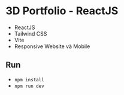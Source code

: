# 3D Portfolio - ReactJS
- ReactJS
- Tailwind CSS
- Vite
- Responsive Website và Mobile

## Run 
- `npm install`
- `npm run dev` 

